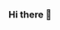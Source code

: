 ### Hi there 👋

<!--
**Valraevn/Valraevn** is a ✨ _special_ ✨ repository because its `README.md` (this file) appears on your GitHub profile.
![](https://raw.githubusercontent.com/Valraevn/github-stats/master/generated/overview.svg#gh-dark-mode-only)
![](https://raw.githubusercontent.com/Valraevn/github-stats/master/generated/overview.svg#gh-light-mode-only)
![](https://raw.githubusercontent.com/Valraevn/github-stats/master/generated/languages.svg#gh-dark-mode-only)
![](https://raw.githubusercontent.com/Valraevn/github-stats/master/generated/languages.svg#gh-light-mode-only)
Here are some ideas to get you started:

- 🔭 I’m currently working on ...
- 🌱 I’m currently learning ...
- 👯 I’m looking to collaborate on ...
- 🤔 I’m looking for help with ...
- 💬 Ask me about ...
- 📫 How to reach me: ...
- 😄 Pronouns: ...
- ⚡ Fun fact: ...
-->
